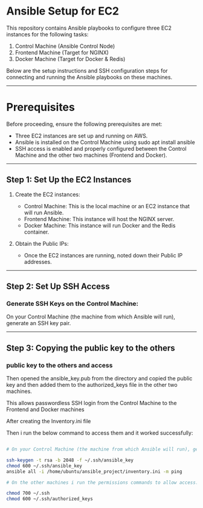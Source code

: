 # Ansible Setup for EC2

This repository contains Ansible playbooks to configure three EC2 instances for the following tasks:

1. Control Machine (Ansible Control Node)
2. Frontend Machine (Target for NGINX)
3. Docker Machine (Target for Docker & Redis)

Below are the setup instructions and SSH configuration steps for connecting and running the Ansible playbooks on these machines.

---

# Prerequisites

Before proceeding, ensure the following prerequisites are met:

- Three EC2 instances are set up and running on AWS.
- Ansible is installed on the Control Machine using sudo apt install ansible
- SSH access is enabled and properly configured between the Control Machine and the other two machines (Frontend and Docker).

---

## Step 1: Set Up the EC2 Instances

1. Create the EC2 instances:
   - Control Machine: This is the local machine or an EC2 instance that will run Ansible.
   - Frontend Machine: This instance will host the NGINX server.
   - Docker Machine: This instance will run Docker and the Redis container.

2. Obtain the Public IPs:
   - Once the EC2 instances are running, noted down their Public IP addresses. 

---

## Step 2: Set Up SSH Access

### Generate SSH Keys on the Control Machine:

On your Control Machine (the machine from which Ansible will run), generate an SSH key pair.

---

## Step 3:  Copying the public key to the others

### public key to the others and access

Then opened the ansible_key.pub from the directory and copied the public key and then added them to the authorized_keys file in the other two machines.

This allows passwordless SSH login from the Control Machine to the Frontend and Docker machines

After creating the Inventory.ini file 

Then i run the below command to access them and it worked successfully:

```bash

# On your Control Machine (the machine from which Ansible will run), generate an SSH key pair by running the following command:

ssh-keygen -t rsa -b 2048 -f ~/.ssh/ansible_key
chmod 600 ~/.ssh/ansible_key
ansible all -i /home/ubuntu/ansible_project/inventory.ini -m ping

# On the other machines i run the permissions commands to allow access:

chmod 700 ~/.ssh
chmod 600 ~/.ssh/authorized_keys


